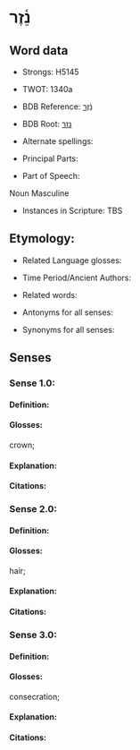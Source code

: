 # נֵ֫זֶר

<!-- Status: S2="NeedsEdits" -->
<!-- Lexica used for edits:   -->

## Word data

* Strongs: H5145

* TWOT: 1340a

* BDB Reference: [נֵ֫זֶר](rc://en/bdb/dict/n.cn.ab)

* BDB Root: [נזר](rc://en/bdb/dict/n.cn.aa)

* Alternate spellings:

* Principal Parts:

* Part of Speech:

Noun Masculine

* Instances in Scripture: TBS

## Etymology:

* Related Language glosses:

* Time Period/Ancient Authors:

* Related words:

* Antonyms for all senses:

* Synonyms for all senses:

## Senses

### Sense 1.0:

#### Definition:

#### Glosses:

crown; 

#### Explanation:

#### Citations:



### Sense 2.0:

#### Definition:

#### Glosses:

hair; 

#### Explanation:

#### Citations:



### Sense 3.0:

#### Definition:

#### Glosses:

consecration; 

#### Explanation:

#### Citations:



